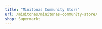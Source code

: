 ```yaml
---
title: "Minitonas Community Store"
url: /minitonas/minitonas-community-store/
shop: Supermarkt
---
```

